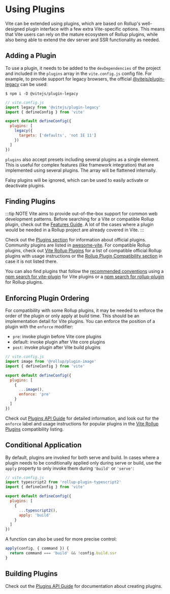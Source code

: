 # Using Plugins

Vite can be extended using plugins, which are based on Rollup's well-designed plugin interface with a few extra Vite-specific options. This means that Vite users can rely on the mature ecosystem of Rollup plugins, while also being able to extend the dev server and SSR functionality as needed.

## Adding a Plugin

To use a plugin, it needs to be added to the `devDependencies` of the project and included in the `plugins` array in the `vite.config.js` config file. For example, to provide support for legacy browsers, the official [@vitejs/plugin-legacy](https://github.com/vitejs/vite/tree/main/packages/plugin-legacy) can be used:

```
$ npm i -D @vitejs/plugin-legacy
```

```js
// vite.config.js
import legacy from '@vitejs/plugin-legacy'
import { defineConfig } from 'vite'

export default defineConfig({
  plugins: [
    legacy({
      targets: ['defaults', 'not IE 11']
    })
  ]
})
```

`plugins` also accept presets including several plugins as a single element. This is useful for complex features (like framework integration) that are implemented using several plugins. The array will be flattened internally.

Falsy plugins will be ignored, which can be used to easily activate or deactivate plugins.

## Finding Plugins

:::tip NOTE
Vite aims to provide out-of-the-box support for common web development patterns. Before searching for a Vite or compatible Rollup plugin, check out the [Features Guide](../guide/features.md). A lot of the cases where a plugin would be needed in a Rollup project are already covered in Vite.
:::

Check out the [Plugins section](../plugins/) for information about official plugins. Community plugins are listed in [awesome-vite](https://github.com/vitejs/awesome-vite#plugins). For compatible Rollup plugins, check out [Vite Rollup Plugins](https://vite-rollup-plugins.patak.dev) for a list of compatible official Rollup plugins with usage instructions or the [Rollup Plugin Compatibility section](../guide/api-plugin#rollup-plugin-compatibility) in case it is not listed there.

You can also find plugins that follow the [recommended conventions](./api-plugin.md#conventions) using a [npm search for vite-plugin](https://www.npmjs.com/search?q=vite-plugin&ranking=popularity) for Vite plugins or a [npm search for rollup-plugin](https://www.npmjs.com/search?q=rollup-plugin&ranking=popularity) for Rollup plugins.

## Enforcing Plugin Ordering

For compatibility with some Rollup plugins, it may be needed to enforce the order of the plugin or only apply at build time. This should be an implementation detail for Vite plugins. You can enforce the position of a plugin with the `enforce` modifier:

- `pre`: invoke plugin before Vite core plugins
- default: invoke plugin after Vite core plugins
- `post`: invoke plugin after Vite build plugins

```js
// vite.config.js
import image from '@rollup/plugin-image'
import { defineConfig } from 'vite'

export default defineConfig({
  plugins: [
    {
      ...image(),
      enforce: 'pre'
    }
  ]
})
```

Check out [Plugins API Guide](./api-plugin.md#plugin-ordering) for detailed information, and look out for the `enforce` label and usage instructions for popular plugins in the [Vite Rollup Plugins](https://vite-rollup-plugins.patak.dev) compatibility listing.

## Conditional Application

By default, plugins are invoked for both serve and build. In cases where a plugin needs to be conditionally applied only during serve or build, use the `apply` property to only invoke them during `'build'` or `'serve'`:

```js
// vite.config.js
import typescript2 from 'rollup-plugin-typescript2'
import { defineConfig } from 'vite'

export default defineConfig({
  plugins: [
    {
      ...typescript2(),
      apply: 'build'
    }
  ]
})
```

A function can also be used for more precise control:

```js
apply(config, { command }) {
  return command === 'build' && !config.build.ssr
}
```

## Building Plugins

Check out the [Plugins API Guide](./api-plugin.md) for documentation about creating plugins.

